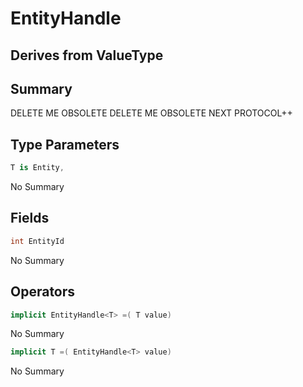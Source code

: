 # EntityHandle<T>

## Derives from ValueType

## Summary

DELETE ME OBSOLETE DELETE ME OBSOLETE NEXT PROTOCOL++
## Type Parameters

```c#
T is Entity, 
```
No Summary
## Fields

```c#
int EntityId
```
No Summary
## Operators

```c#
implicit EntityHandle<T> =( T value) 
```
No Summary
```c#
implicit T =( EntityHandle<T> value) 
```
No Summary
